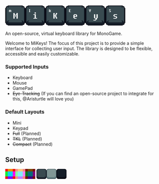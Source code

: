 ![MiKeys Logo](MiKeysLogo.png)

An open-source, virtual keyboard library for MonoGame.

Welcome to MiKeys! The focus of this project is to provide a simple interface for collecting user input. The library is designed to be flexible, accessible and easily customizable.

### Supported Inputs
- Keyboard
- Mouse 
- GamePad
- ~~Eye-Tracking~~ (If you can find an open-source project to integrate for this, @Aristurtle will love you)

### Default Layouts
- Mini
- Keypad
- ~~Full~~ (Planned)
- ~~TKL~~ (Planned)
- ~~Compact~~ (Planned)

## Setup

![A .png showing the layout of the key graphic](MiKeys/MiKeys/Content/MiKey_KeyTemplate.png)
![A .png showing an example key graphic](MiKeys/MiKeys/Content/MiKey_KeyExample.png)
